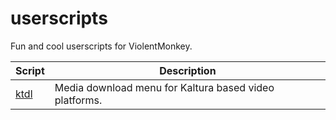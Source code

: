 # userscripts

Fun and cool userscripts for ViolentMonkey.

| Script | Description |
| ------ | ----------- |
| [ktdl](ktdl.user.js) | Media download menu for Kaltura based video platforms. |
